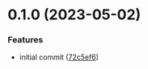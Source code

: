 # 0.1.0 (2023-05-02)


### Features

* initial commit ([72c5ef6](https://github.com/ChecksumDev/BLStatus/commit/72c5ef69b0420e2d09ffa6b9fda92f8f0abd7dcc))



